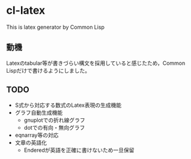 # cl-latex
This is latex generator by Common Lisp

## 動機
Latexのtabular等が書きづらい構文を採用していると感じたため，Common Lispだけで書けるようにしました。

## TODO
 - S式から対応する数式のLatex表現の生成機能
 - グラフ自動生成機能
   - gnuplotでの折れ線グラフ
   - dotでの有向・無向グラフ
 - eqnarray等の対応
 - 文章の英語化
   - Enderedが英語を正確に書けないため一旦保留
